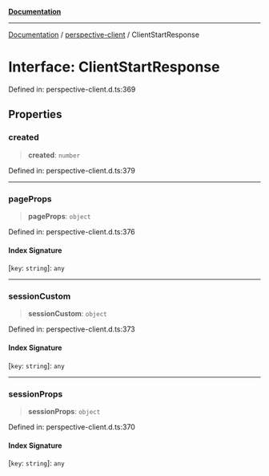 [**Documentation**](../../index.md)

***

[Documentation](../../index.md) / [perspective-client](../index.md) / ClientStartResponse

# Interface: ClientStartResponse

Defined in: perspective-client.d.ts:369

## Properties

### created

> **created**: `number`

Defined in: perspective-client.d.ts:379

***

### pageProps

> **pageProps**: `object`

Defined in: perspective-client.d.ts:376

#### Index Signature

\[`key`: `string`\]: `any`

***

### sessionCustom

> **sessionCustom**: `object`

Defined in: perspective-client.d.ts:373

#### Index Signature

\[`key`: `string`\]: `any`

***

### sessionProps

> **sessionProps**: `object`

Defined in: perspective-client.d.ts:370

#### Index Signature

\[`key`: `string`\]: `any`
